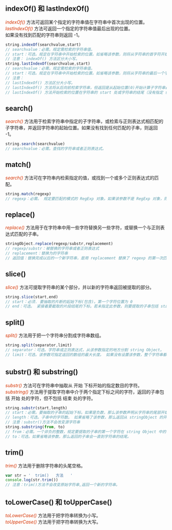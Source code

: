 ## indexOf() 和 lastIndexOf()
*<font color="#d63200">indexOf()</font>* 方法可返回某个指定的字符串值在字符串中首次出现的位置。    
*<font color="#d63200">lastIndexOf()</font>* 方法可返回一个指定的字符串值最后出现的位置。       
如果没有找到匹配的字符串则返回 -1。
```JavaScript
string.indexOf(searchvalue,start)
// searchvalue：必需。规定需检索的字符串值。
// start：可选。规定在字符串中开始检索的位置。如省略该参数，则将从字符串的首字符开始检索.
// 注意： indexOf() 方法区分大小写。
string.lastIndexOf(searchvalue,start)
// searchvalue：必需。规定需检索的字符串值。
// start：可选。规定在字符串中开始检索的位置。如省略该参数，则将从字符串的最后一个字符处开始检索.
// 注意：
// lastIndexOf() 方法区分大小写。
// lastIndexOf() 方法将从后向前检索字符串，但返回是从起始位置(0)开始计算子字符串最后出现的位置。 看它是否含有字符串。
// lastIndexOf() 方法开始检索的位置在字符串的 start 处或字符串的结尾（没有指定 start 时）。
```  
## search()
*<font color="#d63200">search()</font>* 方法用于检索字符串中指定的子字符串，或检索与正则表达式相匹配的子字符串，并返回字符串的起始位置。如果没有找到任何匹配的子串，则返回 -1。
```JavaScript
string.search(searchvalue)
// searchvalue：必需。查找的字符串或者正则表达式。
``` 
## match()
*<font color="#d63200">search()</font>* 方法可在字符串内检索指定的值，或找到一个或多个正则表达式的匹配。
```JavaScript
string.match(regexp)
// regexp：必需。 规定要匹配的模式的 RegExp 对象。如果该参数不是 RegExp 对象，则需要首先把它传递给 RegExp 构造函数，将其转换为 RegExp 对象。
``` 
## replace()
*<font color="#d63200">replace()</font>* 方法用于在字符串中用一些字符替换另一些字符，或替换一个与正则表达式匹配的子串。
```JavaScript
stringObject.replace(regexp/substr,replacement)
// regexp/substr：被替换的字符串或者正则表达式
// replacement：替换为的字符串
// 返回值：替换完成以后的一个新字符串，是用 replacement 替换了 regexp 的第一次匹配或所有匹配之后得到的
``` 
## slice()
*<font color="#d63200">slice()</font>* 方法可提取字符串的某个部分，并以新的字符串返回被提取的部分。
```JavaScript
string.slice(start,end)
// start：必须. 要抽取的片断的起始下标(包含)。第一个字符位置为 0
// end：可选。 紧接着要截取的片段结尾的下标。若未指定此参数，则要提取的子串包括 start 到原字符串结尾的字符串。如果该参数是负数，那么它规定的是从字符串的尾部开始算起的位置
``` 
## split() 
*<font color="#d63200">split() </font>* 方法用于把一个字符串分割成字符串数组。
```JavaScript
string.split(separator,limit)
// separator：可选。字符串或正则表达式，从该参数指定的地方分割 string Object。
// limit：可选。该参数可指定返回的数组的最大长度。 如果没有设置该参数，整个字符串都会被分割，不考虑它的长度。
```
## substr() 和 substring()
*<font color="#d63200">substr()</font>* 方法可在字符串中抽取从 开始 下标开始的指定数目的字符。                                                          
*<font color="#d63200">substring()</font>* 方法用于提取字符串中介于两个指定下标之间的字符，返回的子串包括 开始 处的字符，但不包括 结束 处的字符。
```JavaScript
string.substr(start,length)
// start：必需。要抽取的子串的起始下标。如果是负数，那么该参数声明从字符串的尾部开始算起的位置。
// length：可选。子串中的字符数。 如果省略了该参数，那么返回从 stringObject 的开始位置到结尾的字串。
// 注意：substr()方法不会改变源字符串
string.substring(from, to)
// from：必需。一个非负的整数，规定要提取的子串的第一个字符在 string Object 中的位置。
// to：可选。如果省略该参数，那么返回的子串会一直到字符串的结尾。

```

## trim()
*<font color="#d63200">trim()</font>* 方法用于删除字符串的头尾空格。
```JavaScript
var str = '  trim()   方法   '
console.log(str.trim())
// 注意：trim()方法不会改变原始字符串,返回一个新的字符串。
```  
## toLowerCase()  和 toUpperCase()
*<font color="#d63200">toLowerCase()</font>* 方法用于把字符串转换为小写。    
*<font color="#d63200">toUpperCase()</font>* 方法用于把字符串转换为大写。 
